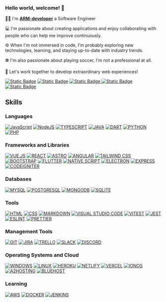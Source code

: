 ### Hello world, welcome! 👋


👨‍💻 I'm **[ARM-developer](https://www.linkedin.com/in/arm-developer/)** a Software Engineer

💻 I'm passionate about creating applications and enjoy collaborating with people who can help me improve continuously.

⚙️ When I'm not immersed in code, I'm probably exploring new technologies, learning, and staying up-to-date with industry trends. 

⚽ I'm also passionate about playing soccer, I'm not a professional at all.


🚀 Let's work together to develop extraordinary web experiences!

[![Static Badge](https://img.shields.io/badge/LinkedIn-0077B5?logo=LinkedIn)](https://www.linkedin.com/in/arm-developer/) [![Static Badge](https://img.shields.io/badge/Gmail-D14836?style=flat&logo=gmail&logoColor=white)](mailto:ARM-developer<alejandrorm.dev@gmail.com>) [![Static Badge](https://img.shields.io/badge/Twitter-1DA1F2?style=flat&logo=twitter&logoColor=white)
](https://twitter.com/Alexito123Ruiz) [![Static Badge](https://img.shields.io/badge/Facebook-Connect?style=flat&logo=facebook&color=%234267B2)
](https://www.facebook.com/alejandro.ruizmay/) [![Static Badge](https://img.shields.io/badge/Instagram-E4405F?style=flat&logo=instagram&logoColor=white)
](https://www.instagram.com/alejandro.ruizmay) 


## Skills

### Languages

[![JavaScript](https://img.shields.io/badge/-JavaScript-black?style=flat&logo=javascript)](https://www.javascript.com/) [![NodeJS](https://img.shields.io/badge/Node.js-43853D?style=flat&logo=node.js&logoColor=white)](https://nodejs.org/) [![TYPESCRIPT](https://img.shields.io/badge/TypeScript-007ACC?style=flat&logo=typescript&logoColor=white)](https://www.typescriptlang.org/) [![JAVA](https://img.shields.io/badge/Java-ED8B00?style=flat&logo=openjdk&logoColor=white)](https://www.java.com/) [![DART](https://img.shields.io/badge/Dart-0175C2?style=flat&logo=dart&logoColor=white)](https://dart.dev/) [![PYTHON](https://img.shields.io/badge/Python-14354C?style=flat&logo=python&logoColor=white)](https://www.python.org/) [![PHP](https://img.shields.io/badge/PHP-777BB4?style=flat&logo=php&logoColor=white)](https://www.php.net/) 



### Frameworks and Libraries

[![VUE.JS](https://img.shields.io/badge/Vue.js-35495E?style=flat&logo=vue.js&logoColor=4FC08D)](https://vuejs.org/) [![REACT](https://img.shields.io/badge/React-20232A?style=flat&logo=react&logoColor=61DAFB)](https://legacy.reactjs.org/) [![ASTRO](https://img.shields.io/badge/Astro-000000?style=flat&logo=astro&logoColor=white)](https://astro.build/) [![ANGULAR](https://img.shields.io/badge/Angular-DD0031?style=flat&logo=angular&logoColor=white)](https://angular.io/) [![TAILWIND CSS](https://img.shields.io/badge/Tailwind_CSS-38B2AC?style=flat&logo=tailwind-css&logoColor=white)](https://tailwindcss.com/) [![BOOTSTRAP](https://img.shields.io/badge/Bootstrap-563D7C?style=flat&logo=bootstrap&logoColor=white)](https://getbootstrap.com/) [![FLUTTER](https://img.shields.io/badge/Flutter-02569B?style=flat&logo=flutter&logoColor=white)](https://flutter.dev/) [![NATIVE SCRIPT](https://img.shields.io/badge/NativeScript-3655FF?style=flat&logo=nativescript&logoColor=white)](https://nativescript.org/) [![ELECTRON](https://img.shields.io/badge/Electron-47848F?style=flat&logo=electron&logoColor=white)](https://www.electronjs.org/) [![EXPRESS](https://img.shields.io/badge/Express.js-000000?style=flat&logo=express&logoColor=white)](https://expressjs.com/) [![CODEIGNITER](https://img.shields.io/badge/CodeIgniter-EE4323?style=flat&logo=codeigniter&logoColor=white)](https://codeigniter.com/) 



### Databases

[![MYSQL](https://img.shields.io/badge/MySQL-00000F?style=flat&logo=mysql&logoColor=white)](https://www.mysql.com/) [![POSTGRESQL](https://img.shields.io/badge/PostgreSQL-316192?style=flat&logo=postgresql&logoColor=white)](https://www.postgresql.org/) [![MONGODB](https://img.shields.io/badge/MongoDB-4EA94B?style=flat&logo=mongodb&logoColor=white)](https://www.mongodb.com/) [![SQLITE](https://img.shields.io/badge/SQLite-07405E?style=flat&logo=sqlite&logoColor=white)](https://www.sqlite.org/) 



### Tools

[![HTML](https://img.shields.io/badge/HTML5-E34F26?style=flat&logo=html5&logoColor=white)](https://developer.mozilla.org/en-US/docs/Web/HTML) [![CSS](https://img.shields.io/badge/CSS3-1572B6?style=flat&logo=css3&logoColor=white)](https://developer.mozilla.org/en-US/docs/Web/CSS) [![MARKDOWN](https://img.shields.io/badge/Markdown-000000?style=flat&logo=markdown&logoColor=white)](https://www.markdownguide.org/)  [![VISUAL STUDIO CODE](https://img.shields.io/badge/Visual_Studio_Code-007ACC?style=flat&logo=visual-studio-code&logoColor=white)](https://code.visualstudio.com/) [![VITEST](https://img.shields.io/badge/Vitest-646CFF?style=flat&logo=vitest&logoColor=white)](https://vitejs.dev/guide/features.html#testing) [![JEST](https://img.shields.io/badge/Jest-C21325?style=flat&logo=jest&logoColor=white)](https://jestjs.io/) [![ESLINT](https://img.shields.io/badge/ESLint-4B32C3?style=flat&logo=eslint&logoColor=white)](https://eslint.org/) [![PRETTIER](https://img.shields.io/badge/Prettier-F7B93E?style=flat&logo=prettier&logoColor=white)](https://prettier.io/) 



### Management Tools

[![GIT](https://img.shields.io/badge/Git-F05032?style=flat&logo=git&logoColor=white)](https://git-scm.com/) [![JIRA](https://img.shields.io/badge/Jira-0052CC?style=flat&logo=jira&logoColor=white)](https://www.atlassian.com/software/jira) [![TRELLO](https://img.shields.io/badge/Trello-0052CC?style=flat&logo=trello&logoColor=white)](https://trello.com/) [![SLACK](https://img.shields.io/badge/Slack-4A154B?style=flat&logo=slack&logoColor=white)](https://slack.com/) [![DISCORD](https://img.shields.io/badge/Discord-5865F2?style=flat&logo=discord&logoColor=white)](https://discord.com/) 



### Operating Systems and Cloud

[![WINDOWS](https://img.shields.io/badge/Windows-0078D6?style=flat&logo=windows&logoColor=white)](https://www.microsoft.com/en-us/windows) [![LINUX](https://img.shields.io/badge/Linux-FCC624?style=flat&logo=linux&logoColor=black)](https://www.linux.org/) [![HEROKU](https://img.shields.io/badge/Heroku-430098?style=flat&logo=heroku&logoColor=white)](https://www.heroku.com/) [![NETLIFY](https://img.shields.io/badge/Netlify-00C7B7?style=flat&logo=netlify&logoColor=white)](https://www.netlify.com/) [![VERCEL](https://img.shields.io/badge/Vercel-000000?style=flat&logo=vercel&logoColor=white)](https://vercel.com/) [![IONOS](https://img.shields.io/badge/IONOS-FF6600?style=flat&logo=ionos&logoColor=white)](https://www.ionos.com/) [![A2HOSTING](https://img.shields.io/badge/A2_Hosting-00B6E3?style=flat&logo=a2-hosting&logoColor=white)](https://www.a2hosting.com/) [![BLUEHOST](https://img.shields.io/badge/Bluehost-0052CC?style=flat&logo=bluehost&logoColor=white)](https://www.bluehost.com/) &nbsp;



### Learning 
[![AWS](https://img.shields.io/badge/Amazon_AWS-232F3E?style=flat&logo=amazon-aws&logoColor=white)](https://aws.amazon.com/) [![DOCKER](https://img.shields.io/badge/Docker-2496ED?style=flat&logo=docker&logoColor=white)](https://www.docker.com/) [![JENKINS](https://img.shields.io/badge/Jenkins-D24939?style=flat&logo=jenkins&logoColor=white)](https://www.jenkins.io/) &nbsp;

